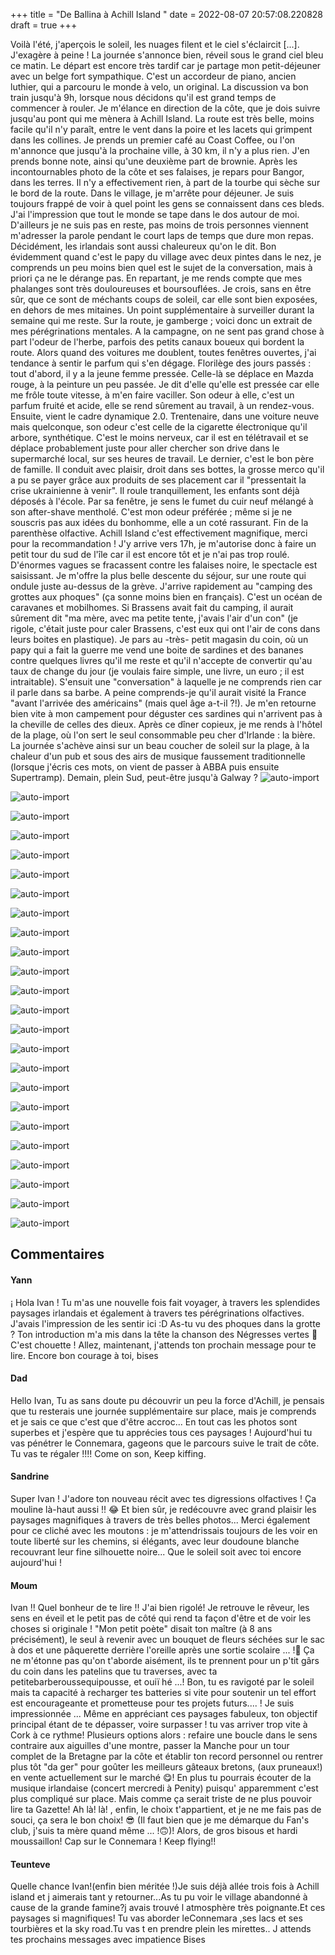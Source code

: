 +++
title = "De Ballina à Achill Island "
date = 2022-08-07 20:57:08.220828
draft = true
+++

Voilà l'été, j'aperçois le soleil, les nuages filent et le ciel s'éclaircit [...]. J'exagère à peine ! La journée s'annonce bien, réveil sous le grand ciel bleu ce matin. Le départ est encore très tardif car je partage mon petit-déjeuner avec un belge fort sympathique. C'est un accordeur de piano, ancien luthier, qui a parcouru le monde à velo, un original. La discussion va bon train jusqu'à 9h, lorsque nous décidons qu'il est grand temps de commencer à rouler. Je m'élance en direction de la côte, que je dois suivre jusqu'au pont qui me mènera à Achill Island. La route est très belle, moins facile qu'il n'y paraît, entre le vent dans la poire et les lacets qui grimpent dans les collines. Je prends un premier café au Coast Coffee, ou l'on m'annonce que jusqu'à la prochaine ville, à 30 km, il n'y a plus rien. J'en prends bonne note, ainsi qu'une deuxième part de brownie. Après les incontournables photo de la côte et ses falaises, je repars pour Bangor, dans les terres. Il n'y a effectivement rien, à part de la tourbe qui sèche sur le bord de la route. Dans le village, je m'arrête pour déjeuner. Je suis toujours frappé de voir à quel point les gens se connaissent dans ces bleds. J'ai l'impression que tout le monde se tape dans le dos autour de moi. D'ailleurs je ne suis pas en reste, pas moins de trois personnes viennent m'adresser la parole pendant le court laps de temps que dure mon repas. Décidément, les irlandais sont aussi chaleureux qu'on le dit. Bon évidemment quand c'est le papy du village avec deux pintes dans le nez, je comprends un peu moins bien quel est le sujet de la conversation, mais à priori ça ne le dérange pas. En repartant, je me rends compte que mes phalanges sont très douloureuses et boursouflées. Je crois, sans en être sûr, que ce sont de méchants coups de soleil, car elle sont bien exposées, en dehors de mes mitaines. Un point supplémentaire à surveiller durant la semaine qui me reste. Sur la route, je gamberge ; voici donc un extrait de mes pérégrinations mentales. A la campagne, on ne sent pas grand chose à part l'odeur de l'herbe, parfois des petits canaux boueux qui bordent la route. Alors quand des voitures me doublent, toutes fenêtres ouvertes, j'ai tendance à sentir le parfum qui s'en dégage. Florilège des jours passés : tout d'abord, il y a la jeune femme pressée. Celle-là se déplace en Mazda rouge, à la peinture un peu passée. Je dit d'elle qu'elle est pressée car elle me frôle toute vitesse, à m'en faire vaciller. Son odeur à elle, c'est un parfum fruité et acide, elle se rend sûrement au travail, à un rendez-vous. Ensuite, vient le cadre dynamique 2.0. Trentenaire, dans une voiture neuve mais quelconque, son odeur c'est celle de la cigarette électronique qu'il arbore, synthétique. C'est le moins nerveux, car il est en télétravail et se déplace probablement juste pour aller chercher son drive dans le supermarché local, sur ses heures de travail. Le dernier, c'est le bon père de famille. Il conduit avec plaisir, droit dans ses bottes, la grosse merco qu'il a pu se payer grâce aux produits de ses placement car il "pressentait la crise ukrainienne à venir". Il roule tranquillement, les enfants sont déjà déposés à l'école. Par sa fenêtre, je sens le fumet du cuir neuf mélangé à son after-shave mentholé. C'est mon odeur préférée ; même si je ne souscris pas aux idées du bonhomme, elle a un coté rassurant. Fin de la parenthèse olfactive. Achill Island c'est effectivement magnifique, merci pour la recommandation ! J'y arrive vers 17h, je m'autorise donc à faire un petit tour du sud de l'île car il est encore tôt et je n'ai pas trop roulé. D'énormes vagues se fracassent contre les falaises noire, le spectacle est saisissant. Je m'offre la plus belle descente du séjour, sur une route qui ondule juste au-dessus de la grève. J'arrive rapidement au "camping des grottes aux phoques" (ça sonne moins bien en français). C'est un océan de caravanes et mobilhomes. Si Brassens avait fait du camping, il aurait sûrement dit "ma mère, avec ma petite tente, j'avais l'air d'un con" (je rigole, c'était juste pour caler Brassens, c'est eux qui ont l'air de cons dans leurs boites en plastique). Je pars au -très- petit magasin du coin, où un papy qui a fait la guerre me vend une boite de sardines et des bananes contre quelques livres qu'il me reste et qu'il n'accepte de convertir qu'au taux de change du jour (je voulais faire simple, une livre, un euro ; il est intraitable). S'ensuit une "conversation" à laquelle je ne comprends rien car il parle dans sa barbe. A peine comprends-je qu'il aurait visité la France "avant l'arrivée des américains" (mais quel âge a-t-il ?!). Je m'en retourne bien vite à mon campement pour déguster ces sardines qui n'arrivent pas à la cheville de celles des dieux. Après ce dîner copieux, je me rends à l'hôtel de la plage, où l'on sert le seul consommable peu cher d'Irlande : la bière. La journée s'achève ainsi sur un beau coucher de soleil sur la plage, à la chaleur d'un pub et sous des airs de musique faussement traditionnelle (lorsque j'écris ces mots, on vient de passer à ABBA puis ensuite Supertramp). Demain, plein Sud, peut-être jusqu'à Galway ?
![auto-import](https://thumbsnap.com/i/tsNSYPm8.jpg)

![auto-import](https://thumbsnap.com/i/bZ3ZN5tF.jpg)

![auto-import](https://thumbsnap.com/i/h3GhGge3.jpg)

![auto-import](https://thumbsnap.com/i/Ska74KN3.jpg)

![auto-import](https://thumbsnap.com/i/Cor1BdaQ.jpg)

![auto-import](https://thumbsnap.com/i/fHrXhuDM.jpg)

![auto-import](https://thumbsnap.com/i/cyBwndvX.jpg)

![auto-import](https://thumbsnap.com/i/ZyqW84H7.jpg)

![auto-import](https://thumbsnap.com/i/wpND3jSU.jpg)

![auto-import](https://thumbsnap.com/i/LTwh6EY9.jpg)

![auto-import](https://thumbsnap.com/i/XTwjncGV.jpg)

![auto-import](https://thumbsnap.com/i/cYyExdJY.jpg)

![auto-import](https://thumbsnap.com/i/NGUpmAqd.jpg)

![auto-import](https://thumbsnap.com/i/VVmFxw4E.jpg)

![auto-import](https://thumbsnap.com/i/tMLLhFX6.jpg)

![auto-import](https://thumbsnap.com/i/LLydM7to.jpg)

![auto-import](https://thumbsnap.com/i/i2kaDRdN.jpg)

![auto-import](https://thumbsnap.com/i/tnWJH76R.jpg)

![auto-import](https://thumbsnap.com/i/crEsgjDR.jpg)

![auto-import](https://thumbsnap.com/i/wy9aTrUk.jpg)

![auto-import](https://thumbsnap.com/i/ADhVu7pn.jpg)

![auto-import](https://thumbsnap.com/i/GE7HVQBG.jpg)

![auto-import](https://thumbsnap.com/i/FkRPBLZy.jpg)

![auto-import](https://thumbsnap.com/i/zysvMWX6.jpg)
## Commentaires
#### Yann
¡ Hola Ivan ! Tu m'as une nouvelle fois fait voyager, à travers les splendides paysages irlandais et également à travers tes pérégrinations olfactives. J'avais l'impression de les sentir ici :D 
As-tu vu des phoques dans la grotte ? 
Ton introduction m'a mis dans la tête la chanson des Négresses vertes 🥰
C'est chouette !
Allez, maintenant, j'attends ton prochain message pour te lire.
Encore bon courage à toi, bises
#### Dad
Hello Ivan,
Tu as sans doute pu découvrir un peu la force d'Achill, je pensais que tu resterais une journée supplémentaire sur place, mais je comprends et je sais ce que c'est que d'être accroc...
En tout cas les photos sont superbes et j'espère que tu apprécies tous ces paysages !
Aujourd'hui tu vas pénétrer le Connemara, gageons que le parcours suive le trait de côte. Tu vas te régaler !!!!
Come on son, Keep kiffing.
#### Sandrine
Super Ivan ! 
J'adore ton nouveau récit avec tes digressions olfactives ! Ça mouline là-haut aussi !! 😂
Et bien sûr, je redécouvre avec grand plaisir les paysages magnifiques à travers de très belles photos...
Merci également pour ce cliché avec les moutons : je m'attendrissais toujours de les voir en toute liberté sur les chemins, si élégants, avec leur doudoune blanche recouvrant leur fine silhouette noire...
Que le soleil soit avec toi encore aujourd'hui !
#### Moum
Ivan !! Quel bonheur de te lire !! J'ai bien rigolé! Je retrouve le rêveur, les sens en éveil et le petit pas de côté qui rend ta façon d'être et de voir les choses si originale ! "Mon petit poète" disait ton maître (à 8 ans précisément), le seul à revenir avec un bouquet de fleurs séchées sur le sac à dos et une pâquerette derrière l'oreille après une sortie scolaire ... !🙂 Ça ne m'étonne pas qu'on t'aborde aisément, ils te prennent pour un p'tit gârs du coin dans les patelins que tu traverses, avec ta petitebarberoussequipousse, et ouiï hé ...!
Bon, tu es ravigoté par le soleil mais ta capacité à recharger tes batteries si vite pour soutenir un tel effort est encourageante et prometteuse pour tes projets futurs.... ! Je suis impressionnée ... Même en appréciant ces paysages fabuleux, ton objectif principal étant de te dépasser, voire surpasser ! tu vas arriver trop vite à Cork à ce rythme! Plusieurs options alors : refaire une boucle dans le sens contraire aux aiguilles d'une montre, passer la Manche pour un tour complet de la Bretagne par la côte et établir ton record personnel ou rentrer plus tôt "da ger" pour goûter les meilleurs gâteaux bretons, (aux pruneaux!) en vente actuellement sur le marché 😋! En plus tu pourrais écouter de la musique irlandaise (concert mercredi à Penity) puisqu' apparemment c'est plus compliqué  sur place. Mais comme ça serait triste de ne plus pouvoir lire ta Gazette! Ah là! là! , enfin, le choix t'appartient, et je ne me fais pas de souci, ça sera le bon choix! 😎 (Il faut bien que je me démarque du Fan's club, j'suis ta mère quand même ... !🙃)!
Alors, de gros bisous et hardi moussaillon!
Cap sur le Connemara !
 Keep flying!!
#### Teunteve
Quelle chance Ivan!(enfin bien méritée !)Je suis déjà allée trois fois à Achill island et j aimerais tant y retourner...As tu pu voir le village abandonné à  cause de la grande famine?j avais trouvé  l atmosphère très  poignante.Et ces paysages si magnifiques!
Tu vas aborder leConnemara ,ses lacs et ses tourbières  et la sky road.Tu vas t en prendre plein les mirettes..
J attends tes prochains messages avec impatience 
Bises
